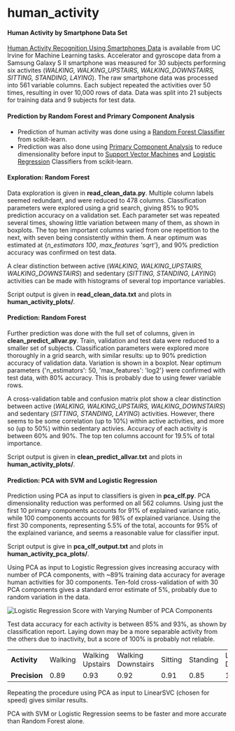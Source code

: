 # human_activity

#### Human Activity by Smartphone Data Set
[Human Activity Recognition Using Smartphones Data](https://archive.ics.uci.edu/ml/datasets/Human+Activity+Recognition+Using+Smartphones) is available from UC Irvine for Machine Learning tasks.  Accelerator and gyroscope data from a Samsung Galaxy S II smartphone was measured for 30 subjects performing six activites (*WALKING, WALKING_UPSTAIRS, WALKING_DOWNSTAIRS, SITTING, STANDING, LAYING*).  The raw smartphone data was processed into 561 variable columns.  Each subject repeated the activities over 50 times, resulting in over 10,000 rows of data.  Data was split into 21 subjects for training data and 9 subjects for test data.  

#### Prediction by Random Forest and Primary Component Analysis
+ Prediction of human activity was done using a [Random Forest Classifier](http://scikit-learn.org/stable/modules/generated/sklearn.ensemble.RandomForestClassifier.html) from scikit-learn.  
+ Prediction was also done using [Primary Component Analysis](http://scikit-learn.org/stable/modules/decomposition.html#pca) to reduce dimensionality before input to [Support Vector Machines](http://scikit-learn.org/stable/modules/svm.html#svm) and [Logistic Regression](http://scikit-learn.org/stable/modules/generated/sklearn.linear_model.LogisticRegression.html) Classifiers from scikit-learn.

#### Exploration: Random Forest
Data exploration is given in __read_clean_data.py__.  Multiple column labels seemed redundant, and were reduced to 478 columns.  Classification parameters were explored using a grid search, giving 85% to 90% prediction accuracy on a validation set.  Each parameter set was repeated several times, showing little variation between many of them, as shown in boxplots.  The top ten important columns varied from one repetition to the next, with seven being consistently within them.  A near optimum was estimated at {*n_estimators 100*, *max_features 'sqrt'*}, and 90% prediction accuracy was confirmed on test data.  

A clear distinction between active (*WALKING, WALKING_UPSTAIRS, WALKING_DOWNSTAIRS*) and sedentary (*SITTING, STANDING, LAYING*) activities can be made with histograms of several top importance variables.  

Script output is given in __read_clean_data.txt__ and plots in __human_activity_plots/__.

#### Prediction: Random Forest
Further prediction was done with the full set of columns, given in __clean_predict_allvar.py__.  Train, validation and test data were reduced to a smaller set of subjects.  Classification parameters were explored more thoroughly in a grid search, with similar results: up to 90% prediction accuracy of validation data.  Variation is shown in a boxplot.  Near optimum parameters {'n_estimators': 50, 'max_features': 'log2'} were confirmed with test data, with 80% accuracy.  This is probably due to using fewer variable rows.

A cross-validation table and confusion matrix plot show a clear distinction between active (*WALKING, WALKING_UPSTAIRS, WALKING_DOWNSTAIRS*) and sedentary (*SITTING, STANDING, LAYING*) activities.  However, there seems to be some correlation (up to 10%) within active activities, and more so (up to 50%) within sedentary activies.  Accuracy of each activity is between 60% and 90%.  The top ten columns account for 19.5% of total importance.  

Script output is given in __clean_predict_allvar.txt__ and plots in __human_activity_plots/__.

#### Prediction: PCA with SVM and Logistic Regression
Prediction using PCA as input to classifiers is given in __pca_clf.py__.   PCA dimensionality reduction was performed on all 562 columns.  Using just the first 10 primary components accounts for 91% of explained variance ratio, while 100 components accounts for 98% of explained variance.  Using the first 30 components, representing 5.5% of the total, accounts for 95% of the explained variance, and seems a reasonable value for classifier input.  

Script output is give in __pca_clf_output.txt__ and plots in __human_activity_pca_plots/__.

Using PCA as input to Logistic Regression gives increasing accuracy with number of PCA components, with ~89% training data accuracy for average human activities for 30 components.  Ten-fold cross-validation of with 30 PCA components gives a standard error estimate of 5%, probably due to random variation in the data.  

<img src="https://github.com/bfetler/human_activity/blob/master/human_activity_pca_plots/pca_lr.png" alt="Logistic Regression Score with Varying Number of PCA Components" />

Test data accuracy for each activity is between 85% and 93%, as shown by classification report.  Laying down may be a more separable activity from the others due to inactivity, but a score of 100% is probably not reliable.  
<table>
<tr>
  <td><strong>Activity</strong></td>
  <td>Walking</td>
  <td>Walking Upstairs</td>
  <td>Walking Downstairs</td>
  <td>Sitting</td>
  <td>Standing</td>
  <td>Laying Down</td>
</tr>
<tr>
  <td><strong>Precision</strong></td>
  <td>0.89</td>
  <td>0.93</td>
  <td>0.92</td>
  <td>0.91</td>
  <td>0.85</td>
  <td>1.00</td>
</tr>
</table>

Repeating the procedure using PCA as input to LinearSVC (chosen for speed) gives similar results.  

PCA with SVM or Logistic Regression seems to be faster and more accurate than Random Forest alone.  
